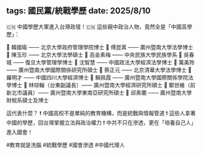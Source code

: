 tags: 國民黨/統戰學歷
date: 2025/8/10
---
🇨🇳 中國學歷大軍進入台灣政壇！🇨🇳 
這些親中政治人物，竟然全是「中國高學歷」：

🔴 韓國瑜 —— 北京大學政府管理學院博士
🔴 傅崑萁 —— 廣州暨南大學法學博士
🔴 陳玉珍 —— 北京大學法學碩士
🔴 高金素梅 —— 中央民族大學民族學系
🔴 吳春城 —— 復旦大學管理學博士
🔴 沈智慧 —— 中國政法大學經濟法學博士
🔴 萬美玲 —— 廣州暨南大學國際關係研究所碩士
🔴 蔡正元 —— 北京清華大學法學博士
🔴 羅明才 —— 中國四川大學經濟博士
🔴 賴佩霞 —— 廣州暨南大學國際關係學院法學博士
🔴 林琮翰（台東副議長）—— 廣州暨南大學經濟研究所碩士
🔴 鄭世維（前新北市議員）—— 廣州暨南大學東南亞研究所碩士
🔴 邱素蘭 —— 廣州暨南大學財稅系碩士及博士

這代表什麼？
❗ 中國高校不是單純的教育機構，而是統戰與情報管道
❗ 這些人拿著中國的學歷，回台灣掌握立法與政治權力
❗ 中共不只在滲透，更在「培養自己人」進入國會！

#教育就是洗腦
#統戰學歷 #國會滲透 #中國代理人

